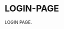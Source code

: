 # LOGIN-PAGE                                             
LOGIN PAGE.                                                                                          
                                                            
                                                                            

